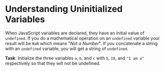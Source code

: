# Understanding Uninitialized Variables

When JavaScript variables are declared, they have an initial value of `undefined`. If you do a mathematical operation on an `undefined` variable your result will be `NaN` which means "*Not a Number*". If you concatenate a string with an `undefined` variable, you will get a string of `undefined`.

**Task**: Initialize the three variables `a`, `b`, and `c` with `5`, `10`, and `"I am a"` respectively so that they will not be undefined.
